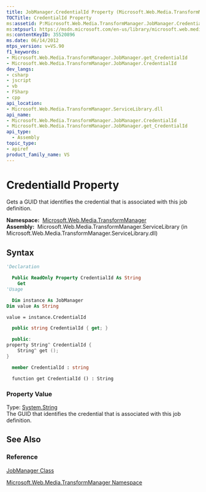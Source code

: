 ```yaml
---
title: JobManager.CredentialId Property (Microsoft.Web.Media.TransformManager)
TOCTitle: CredentialId Property
ms:assetid: P:Microsoft.Web.Media.TransformManager.JobManager.CredentialId
ms:mtpsurl: https://msdn.microsoft.com/en-us/library/microsoft.web.media.transformmanager.jobmanager.credentialid(v=VS.90)
ms:contentKeyID: 35520896
ms.date: 06/14/2012
mtps_version: v=VS.90
f1_keywords:
- Microsoft.Web.Media.TransformManager.JobManager.get_CredentialId
- Microsoft.Web.Media.TransformManager.JobManager.CredentialId
dev_langs:
- csharp
- jscript
- vb
- FSharp
- cpp
api_location:
- Microsoft.Web.Media.TransformManager.ServiceLibrary.dll
api_name:
- Microsoft.Web.Media.TransformManager.JobManager.CredentialId
- Microsoft.Web.Media.TransformManager.JobManager.get_CredentialId
api_type:
  - Assembly
topic_type:
- apiref
product_family_name: VS
---
```


# CredentialId Property

Gets a GUID that identifies the credential that is associated with this job definition.

**Namespace:**  [Microsoft.Web.Media.TransformManager](microsoft-web-media-transformmanager-namespace.md)  
**Assembly:**  Microsoft.Web.Media.TransformManager.ServiceLibrary (in Microsoft.Web.Media.TransformManager.ServiceLibrary.dll)

## Syntax

```vb
'Declaration

  Public ReadOnly Property CredentialId As String
    Get
'Usage

  Dim instance As JobManager
Dim value As String

value = instance.CredentialId
```

```csharp
  public string CredentialId { get; }
```

```cpp
  public:
property String^ CredentialId {
    String^ get ();
}
```

``` fsharp
  member CredentialId : string
```

```jscript
  function get CredentialId () : String
```

### Property Value

Type: [System.String](https://msdn.microsoft.com/library/s1wwdcbf)  
The GUID that identifies the credential that is associated with this job definition.  

## See Also

### Reference

[JobManager Class](jobmanager-class-microsoft-web-media-transformmanager.md)

[Microsoft.Web.Media.TransformManager Namespace](microsoft-web-media-transformmanager-namespace.md)

